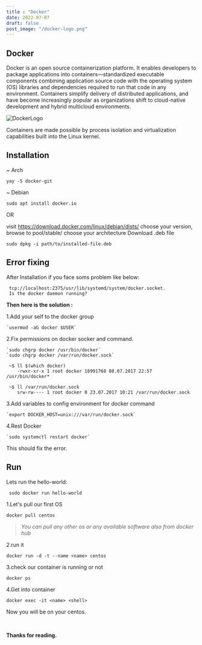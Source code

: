 ```yaml
---
title : "Docker"
date: 2022-07-07
draft: false
post_image: "/docker-logo.png"
---
```



## Docker 


Docker is an open source containerization platform. It
enables developers to package applications into containers—standardized
executable components combining application source code with the
operating system (OS) libraries and dependencies required to run 
that code in any environment. Containers simplify delivery of
distributed applications, and have become increasingly popular 
as organizations shift to cloud-native development and hybrid 
multicloud environments.


![DockerLogo](/docker-logo.png)


Containers are made possible by process isolation and virtualization 
capabilities built into the Linux kernel.

## Installation 

~ Arch

`yay -S docker-git`

~ Debian

`sudo apt install docker.io`

OR

visit https://download.docker.com/linux/debian/dists/
choose your version, browse to pool/stable/ choose your architecture
Download .deb file

`sudo dpkg -i path/to/installed-file.deb`



## Error fixing

After Installation if you face soms problem like below: 

     tcp://localhost:2375/usr/lib/systemd/system/docker.socket.
     Is the docker daemon running?

**Then here is the solution :**

 1.Add your self to the docker group

    `usermod -aG docker $USER`

 2.Fix permissions on docker socker and command.

    `sudo chgrp docker /usr/bin/docker`
    `sudo chgrp docker /var/run/docker.sock`

     ~$ ll $(which docker)
        -rwxr-xr-x 1 root docker 18991768 08.07.2017 22:57 /usr/bin/docker*

     ~$ ll /var/run/docker.sock
        srw-rw---- 1 root docker 0 23.07.2017 10:21 /var/run/docker.sock

 3.Add variables to config environment for docker command

    `export DOCKER_HOST=unix:///var/run/docker.sock`

 4.Rest Docker

    `sudo systemctl restart docker`


This should fix the error.



## Run

Lets run the hello-world:
  
	 sudo docker run hello-world


1.Let's pull our first OS

	docker pull centos

  >*You can pull any other os or any available software also from docker hub*



2.run it 

	docker run -d -t --name <name> centos

3.check our container is running or not

	docker ps

4.Get into container

	docker exec -it <name> <shell>

Now you will be on your centos.


<br>

**Thanks for reading.**
